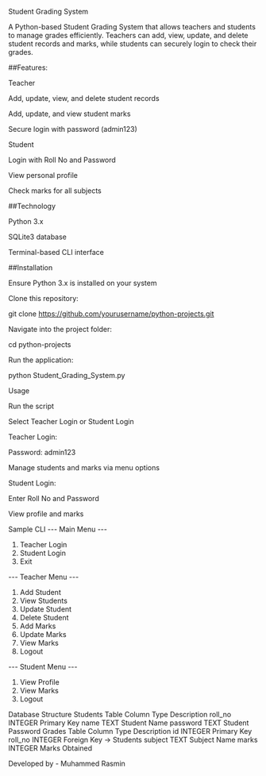 Student Grading System

A Python-based Student Grading System that allows teachers and students to manage grades efficiently.
Teachers can add, view, update, and delete student records and marks, while students can securely login to check their grades.


##Features:

Teacher

Add, update, view, and delete student records

Add, update, and view student marks

Secure login with password (admin123)


Student

Login with Roll No and Password

View personal profile

Check marks for all subjects


##Technology

Python 3.x

SQLite3 database

Terminal-based CLI interface


##Installation

Ensure Python 3.x is installed on your system

Clone this repository:

git clone https://github.com/yourusername/python-projects.git


Navigate into the project folder:

cd python-projects


Run the application:

python Student_Grading_System.py


Usage

Run the script

Select Teacher Login or Student Login

Teacher Login:

Password: admin123


Manage students and marks via menu options

Student Login:

Enter Roll No and Password

View profile and marks


Sample CLI
--- Main Menu ---
1. Teacher Login
2. Student Login
3. Exit

--- Teacher Menu ---
1. Add Student
2. View Students
3. Update Student
4. Delete Student
5. Add Marks
6. Update Marks
7. View Marks
8. Logout

--- Student Menu ---
1. View Profile
2. View Marks
3. Logout

Database Structure
Students Table
Column	Type	Description
roll_no	INTEGER	Primary Key
name	TEXT	Student Name
password	TEXT	Student Password
Grades Table
Column	Type	Description
id	INTEGER	Primary Key
roll_no	INTEGER	Foreign Key → Students
subject	TEXT	Subject Name
marks	INTEGER	Marks Obtained


Developed by - Muhammed Rasmin
